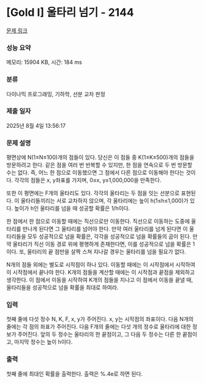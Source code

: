 # [Gold I] 울타리 넘기 - 2144 

[문제 링크](https://www.acmicpc.net/problem/2144) 

### 성능 요약

메모리: 15904 KB, 시간: 184 ms

### 분류

다이나믹 프로그래밍, 기하학, 선분 교차 판정

### 제출 일자

2025년 8월 4일 13:56:17

### 문제 설명

<p>평면상에 N(1≤N≤100)개의 점들이 있다. 당신은 이 점들 중 K(1≤K≤500)개의 점들을 방문하려고 한다. 같은 점을 여러 번 반복할 수 있지만, 한 점을 연속으로 두 번 방문할 수는 없다. 즉, 어느 한 점으로 이동했으면 그 점에서 다른 점으로 이동해야 한다는 것이다. 각각의 점들은 x, y좌표를 가지며, 0≤x, y≤1,000,000을 만족한다.</p>
<p>또한 이 평면에는 F개의 울타리도 있다. 각각의 울타리는 두 점을 잇는 선분으로 표현된다. 이 울타리들끼리는 서로 교차하지 않으며, 각 울타리에는 높이 h(1≤h≤1,000)가 있다. 높이가 h인 울타리를 넘을 때 성공할 확률은 1/h이다.</p>
<p>한 점에서 한 점으로 이동할 때에는 직선으로만 이동한다. 직선으로 이동하는 도중에 울타리를 만나게 된다면 그 울타리를 넘어야 한다. 만약 여러 울타리를 넘게 된다면 이 울타리들을 모두 성공적으로 넘을 확률은, 각각을 성공적으로 넘을 확률들의 곱이 된다. 만약 울타리가 직선 이동 경로 위에 평행하게 존재한다면, 이를 성공적으로 넘을 확률은 1이다. 또, 울타리의 끝 점만을 살짝 스쳐 지나갈 경우는 울타리를 넘을 필요가 없다.</p>
<p>N개의 점들 외에는 별도로 시작점이 하나 있다. 이동할 때에는 이 시작점에서 시작하여 이 시작점에서 끝나야 한다. K개의 점들을 계산할 때에는 이 시작점과 끝점을 제외하고 생각한다. 이 점에서 이동을 시작하여 K개의 점들을 지나고 이 점에서 이동을 끝낼 때, 울타리들을 성공적으로 넘을 확률을 최대로 하여라.</p>

### 입력 

 <p>첫째 줄에 다섯 정수 N, K, F, x, y가 주어진다. x, y는 시작점의 좌표이다. 다음 N개의 줄에는 각 점의 좌표가 주어진다. 다음 F개의 줄에는 다섯 개의 정수로 울타리에 대한 정보가 주어진다. 앞의 두 정수는 울타리의 한 끝점이고, 그 다음 두 정수는 다른 한 끝점이고, 마지막 정수는 높이 h이다.</p>

### 출력 

 <p>첫째 줄에 최대인 확률을 출력한다. 출력은 %.4e로 하면 된다.</p>


